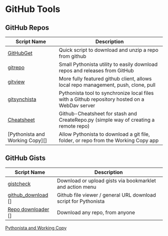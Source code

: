 # GitHub Tools

GitHub Repos
------------

| Script Name   | Description   | 
| ------------- | ------------- | 
| [GitHubGet][] | Quick script to download and unzip a repo from github |
| [gitrepo][]   | Small Pythonista utility to easily download repos and releases from GitHub |
| [gitview][]| More fully featured github client, allows local repo management, push, clone, pull |
| [gitsynchista][] | Pythonista tool to synchronize local files with a Github repository hosted on a WebDav server |
| [Cheatsheet][] | Github-Cheatsheet for stash and CreateRepo.py (simple way of creating a remote repo) |
| [Pythonista and Working Copy][] | Allow Pythonista to download a git file, folder, or repo from the Working Copy app |

GitHub Gists
------------

| Script Name        | Description   | 
| -------------      | ------------- | 
| [gistcheck][]  |  Download or upload gists via bookmarklet and action menu      |
| [github_download] [] | Github file viewer / general URL download script for Pythonista |
| [Repo downloader] [] | Download any repo, from anyone |

[gistcheck]: https://gist.github.com/jsbain/1c95b3491d65d9e24456#
[GitHubGet]: https://github.com/jsbain/GitHubGet
[github_download]: https://gist.github.com/SpotlightKid/04c2b5ce5978c0d66e6e
[gitrepo]: https://github.com/Vik2015/gitrepo
[gitview]: https://github.com/jsbain/gitview
[Repo downloader]: https://gist.github.com/671620616/3e04758185af8f98bf72
[gitsynchista]: https://github.com/marcus67/gitsynchista
[Cheatsheet]: https://github.com/humberry/Github-Cheatsheet
[Pythonista and Working Copy](https://github.com/cclauss/Pythonista-and-Working-Copy)
